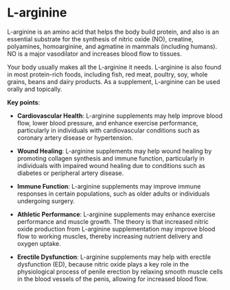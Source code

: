 [//]: # (
source: gpt-3 + jph editing
tags: amino-acids components
)

# L-arginine

L-arginine is an amino acid that helps the body build protein, and also is an essential substrate for the synthesis of nitric oxide (NO), creatine, polyamines, homoarginine, and agmatine in mammals (including humans). NO is a major vasodilator and increases blood flow to tissues.

Your body usually makes all the L-arginine it needs. L-arginine is also found in most protein-rich foods, including fish, red meat, poultry, soy, whole grains, beans and dairy products. As a supplement, L-arginine can be used orally and topically.

**Key points**:

* **Cardiovascular Health**: L-arginine supplements may help improve blood flow, lower blood pressure, and enhance exercise performance, particularly in individuals with cardiovascular conditions such as coronary artery disease or hypertension.

* **Wound Healing**: L-arginine supplements may help wound healing by promoting collagen synthesis and immune function, particularly in individuals with impaired wound healing due to conditions such as diabetes or peripheral artery disease.

* **Immune Function**: L-arginine supplements may improve immune responses in certain populations, such as older adults or individuals undergoing surgery.

* **Athletic Performance**: L-arginine supplements may enhance exercise performance and muscle growth. The theory is that increased nitric oxide production from L-arginine supplementation may improve blood flow to working muscles, thereby increasing nutrient delivery and oxygen uptake.

* **Erectile Dysfunction**: L-arginine supplements may help with erectile dysfunction (ED), because nitric oxide plays a key role in the physiological process of penile erection by relaxing smooth muscle cells in the blood vessels of the penis, allowing for increased blood flow.


